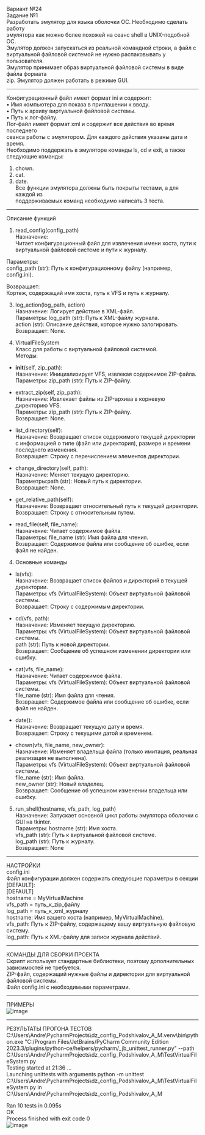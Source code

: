 Вариант №24<br/>
Задание №1<br/>
Разработать эмулятор для языка оболочки ОС. Необходимо сделать работу<br/>
эмулятора как можно более похожей на сеанс shell в UNIX-подобной ОС.<br/>
Эмулятор должен запускаться из реальной командной строки, а файл с<br/>
виртуальной файловой системой не нужно распаковывать у пользователя.<br/>
Эмулятор принимает образ виртуальной файловой системы в виде файла формата<br/>
zip. Эмулятор должен работать в режиме GUI.
***
Конфигурационный файл имеет формат ini и содержит:<br/>
• Имя компьютера для показа в приглашении к вводу.<br/>
• Путь к архиву виртуальной файловой системы.<br/>
• Путь к лог-файлу.<br/>
Лог-файл имеет формат xml и содержит все действия во время последнего<br/>
сеанса работы с эмулятором. Для каждого действия указаны дата и время.<br/>
Необходимо поддержать в эмуляторе команды ls, cd и exit, а также<br/>
следующие команды:<br/>
1. chown.<br/>
2. cat.<br/>
3. date.<br/>
Все функции эмулятора должны быть покрыты тестами, а для каждой из<br/>
поддерживаемых команд необходимо написать 3 теста.
***
Описание функций<br/>
1. read_config(config_path)<br/>
Назначение:<br/>
Читает конфигурационный файл для извлечения имени хоста, пути к виртуальной файловой системе и пути к журналу.<br/>

Параметры:  <br/>
config_path (str): Путь к конфигурационному файлу (например, config.ini).<br/>

Возвращает: <br/>
Кортеж, содержащий имя хоста, путь к VFS и путь к журналу.<br/>

3. log_action(log_path, action)<br/>
Назначение: Логирует действие в XML-файл.<br/>
Параметры:  log_path (str): Путь к XML-файлу журнала.<br/>
action (str): Описание действия, которое нужно залогировать.<br/>
Возвращает: None.<br/>

4. VirtualFileSystem<br/>
Класс для работы с виртуальной файловой системой.<br/>
Методы:<br/>
* __init__(self, zip_path):<br/>
Назначение: Инициализирует VFS, извлекая содержимое ZIP-файла.<br/>
Параметры:  zip_path (str): Путь к ZIP-файлу.<br/>

* extract_zip(self, zip_path):<br/>
Назначение: Извлекает файлы из ZIP-архива в корневую директорию VFS.<br/>
Параметры: zip_path (str): Путь к ZIP-файлу.<br/>
Возвращает: None.<br/>

* list_directory(self):<br/>
Назначение: Возвращает список содержимого текущей директории с информацией о типе (файл или директория), размере и времени последнего изменения.<br/>
Возвращает: Строку с перечислением элементов директории.<br/>

* change_directory(self, path):<br/>
Назначение: Меняет текущую директорию.<br/>
Параметры:path (str): Новый путь к директории.<br/>
Возвращает: None.<br/>

* get_relative_path(self):<br/>
Назначение: Возвращает относительный путь к текущей директории.<br/>
Возвращает: Строку с относительным путем.<br/>

* read_file(self, file_name):<br/>
Назначение: Читает содержимое файла.<br/>
Параметры:  file_name (str): Имя файла для чтения.<br/>
Возвращает: Содержимое файла или сообщение об ошибке, если файл не найден.<br/>

4. Основные команды<br/>

* ls(vfs):<br/>
Назначение: Возвращает список файлов и директорий в текущей директории.<br/>
Параметры:  vfs (VirtualFileSystem): Объект виртуальной файловой системы.<br/>
Возвращает: Строку с содержимым директории.<br/>

* cd(vfs, path):<br/>
Назначение: Изменяет текущую директорию.<br/>
Параметры:  vfs (VirtualFileSystem): Объект виртуальной файловой системы.<br/>
            path (str): Путь к новой директории.<br/>
Возвращает: Сообщение об успешном изменении директории или ошибку.<br/>

* cat(vfs, file_name):<br/>
Назначение: Читает содержимое файла.<br/>
Параметры:  vfs (VirtualFileSystem): Объект виртуальной файловой системы.<br/>
            file_name (str): Имя файла для чтения.<br/>
Возвращает: Содержимое файла или сообщение об ошибке, если файл не найден.<br/>

* date():<br/>
Назначение: Возвращает текущую дату и время.<br/>
Возвращает: Строку с текущими датой и временем.<br/>

* chown(vfs, file_name, new_owner):<br/>
Назначение: Изменяет владельца файла (только имитация, реальная реализация не выполнена).<br/>
Параметры:  vfs (VirtualFileSystem): Объект виртуальной файловой системы.<br/>
            file_name (str): Имя файла.<br/>
            new_owner (str): Новый владелец.<br/>
Возвращает: Сообщение об успешном изменении владельца или ошибку.<br/>

5. run_shell(hostname, vfs_path, log_path)<br/>
Назначение: Запускает основной цикл работы эмулятора оболочки с GUI на tkinter.<br/>
Параметры:  hostname (str): Имя хоста.<br/>
            vfs_path (str): Путь к виртуальной файловой системе.<br/>
            log_path (str): Путь к журналу.<br/>
Возвращает: None
***
НАСТРОЙКИ<br/>
config.ini<br/>
Файл конфигурации должен содержать следующие параметры в секции [DEFAULT]:<br/>
[DEFAULT]<br/>
    hostname = MyVirtualMachine<br/>
    vfs_path = путь_к_zip_файлу<br/>
    log_path = путь_к_xml_журналу<br/>
hostname: Имя вашего хоста (например, MyVirtualMachine).<br/>
vfs_path: Путь к ZIP-файлу, содержащему вашу виртуальную файловую систему.<br/>
log_path: Путь к XML-файлу для записи журнала действий.<br/>
***
КОМАНДЫ ДЛЯ СБОРКИ ПРОЕКТА<br/>
Скрипт использует стандартные библиотеки, поэтому дополнительных зависимостей не требуется.<br/>
ZIP-файл, содержащий нужные файлы и директории для виртуальной файловой системы.<br/>
Файл config.ini с необходимыми параметрами.<br/>
***
ПРИМЕРЫ<br/>
![image](https://github.com/user-attachments/assets/110e0053-04b5-49de-83db-0d68c58632f2)
***
РЕЗУЛЬТАТЫ ПРОГОНА ТЕСТОВ<br/>
C:\Users\Andre\PycharmProjects\dz_config_Podshivalov_A_M\.venv\bin\python.exe "C:/Program Files/JetBrains/PyCharm Community Edition 2023.3/plugins/python-ce/helpers/pycharm/_jb_unittest_runner.py" --path C:\Users\Andre\PycharmProjects\dz_config_Podshivalov_A_M\TestVirtualFileSystem.py <br/>
Testing started at 21:36 ...<br/>
Launching unittests with arguments python -m unittest C:\Users\Andre\PycharmProjects\dz_config_Podshivalov_A_M\TestVirtualFileSystem.py in C:\Users\Andre\PycharmProjects\dz_config_Podshivalov_A_M<br/>

Ran 10 tests in 0.095s<br/>
OK<br/>
Process finished with exit code 0<br/>
![image](https://github.com/user-attachments/assets/61f04c77-e20f-422b-a810-d5668ea975c7)

